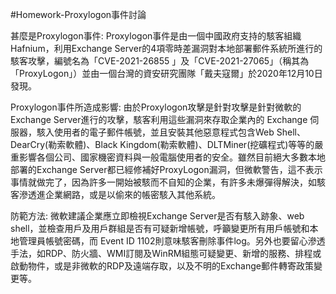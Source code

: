 #Homework-Proxylogon事件討論

甚麼是Proxylogon事件:
Proxylogon事件是由一個中國政府支持的駭客組織Hafnium，利用Exchange Server的4項零時差漏洞對本地部署郵件系統所進行的駭客攻擊，編號名為「CVE-2021-26855 」及「CVE-2021-27065」（稱其為「ProxyLogon」）並由一個台灣的資安研究團隊「戴夫寇爾」於2020年12月10日發現。


Proxylogon事件所造成影響:
由於Proxylogon攻擊是針對攻擊是針對微軟的Exchange Server進行的攻擊，駭客利用這些漏洞來存取企業內的 Exchange 伺服器，駭入使用者的電子郵件帳號，並且安裝其他惡意程式包含Web Shell、DearCry(勒索軟體)、Black Kingdom(勒索軟體)、DLTMiner(挖礦程式)等等的嚴重影響各個公司、國家機密資料與一般電腦使用者的安全。雖然目前絕大多數本地部署的Exchange Server都已經修補好ProxyLogon漏洞，但微軟警告，這不表示事情就做完了，因為許多一開始被駭而不自知的企業，有許多未爆彈得解決，如駭客滲透進企業網路，或是以偷來的帳密駭入其他系統。



防範方法:
微軟建議企業應立即檢視Exchange Server是否有駭入跡象、web shell，並檢查用戶及用戶群組是否有可疑新增帳號，呼籲變更所有用戶帳號和本地管理員帳號密碼，而 Event ID 1102則意味駭客刪除事件log。另外也要留心滲透手法，如RDP、防火牆、WMI訂閱及WinRM組態可疑變更、新增的服務、排程或啟動物件，或是非微軟的RDP及遠端存取，以及不明的Exchange郵件轉寄政策變更等。
